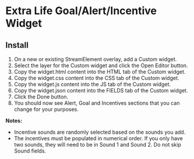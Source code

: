 # Extra Life Goal/Alert/Incentive Widget

## Install

1. On a new or existing StreamElement overlay, add a Custom widget.
2. Select the layer for the Custom widget and click the Open Editor button.
3. Copy the widget.html content into the HTML tab of the Custom widget.
4. Copy the widget.css content into the CSS tab of the Custom widget.
5. Copy the widget.js content into the JS tab of the Custom widget.
6. Copy the widget.json content into the FIELDS tab of the Custom widget.
7. Click the Done button.
8. You should now see Alert, Goal and Incentives sections that you can change for your purposes.

**Notes:**

* Incentive sounds are randomly selected based on the sounds you add.
* The incentives must be populated in numerical order. If you only have two sounds, they will need to be in Sound 1 and Sound 2. Do not skip Sound fields.
